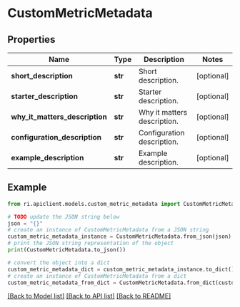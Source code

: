 # CustomMetricMetadata


## Properties

Name | Type | Description | Notes
------------ | ------------- | ------------- | -------------
**short_description** | **str** | Short description. | [optional] 
**starter_description** | **str** | Starter description. | [optional] 
**why_it_matters_description** | **str** | Why it matters description. | [optional] 
**configuration_description** | **str** | Configuration description. | [optional] 
**example_description** | **str** | Example description. | [optional] 

## Example

```python
from ri.apiclient.models.custom_metric_metadata import CustomMetricMetadata

# TODO update the JSON string below
json = "{}"
# create an instance of CustomMetricMetadata from a JSON string
custom_metric_metadata_instance = CustomMetricMetadata.from_json(json)
# print the JSON string representation of the object
print(CustomMetricMetadata.to_json())

# convert the object into a dict
custom_metric_metadata_dict = custom_metric_metadata_instance.to_dict()
# create an instance of CustomMetricMetadata from a dict
custom_metric_metadata_from_dict = CustomMetricMetadata.from_dict(custom_metric_metadata_dict)
```
[[Back to Model list]](../README.md#documentation-for-models) [[Back to API list]](../README.md#documentation-for-api-endpoints) [[Back to README]](../README.md)

